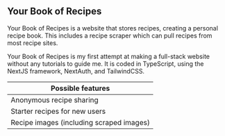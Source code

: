 ## Your Book of Recipes

Your Book of Recipes is a website that stores recipes, creating a personal recipe book. This includes a recipe scraper which can pull recipes from most recipe sites.

Your Book of Recipes is my first attempt at making a full-stack website without any tutorials to guide me. It is coded in TypeScript, using the NextJS framework, NextAuth, and TailwindCSS.

| Possible features                        |
| ---------------------------------------- |
| Anonymous recipe sharing                 |
| Starter recipes for new users            |
| Recipe images (including scraped images) |
